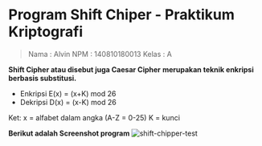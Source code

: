 # Program Shift Chiper - Praktikum Kriptografi

> Nama 	: Alvin
> NPM		: 140810180013
> Kelas 	: A

**Shift Cipher atau disebut juga Caesar Cipher**
**merupakan teknik enkripsi berbasis substitusi.**

- Enkripsi
E(x) = (x+K) mod 26
- Dekripsi
D(x) = (x-K) mod 26

Ket:
x = alfabet dalam angka (A-Z = 0-25)
K = kunci

**Berikut adalah Screenshot program**
![shift-chipper-test](https://user-images.githubusercontent.com/47733168/93705391-131ae180-fb47-11ea-9f39-03a20fe9dabe.jpg)

